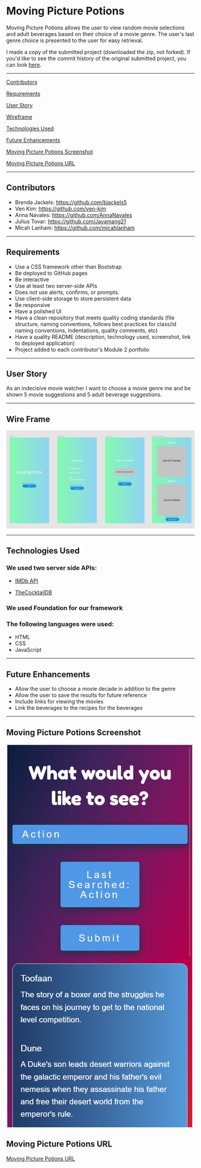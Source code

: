 # Moving Picture Potions
Moving Picture Potions allows the user to view random movie selections and adult beverages based on their choice of a movie genre. The user's last genre choice is presented to the user for easy retrieval.

I made a copy of the submitted project (downloaded the zip, not forked). If you'd like to see the commit history of the original submitted project, you can look [here](https://github.com/micahlanham/Moving-picture-potions/commits/main).

---

[Contributors](#contributors)

[Requirements](#requirements)

[User Story](#userStory)

[Wireframe](#wireframe)

[Technologies Used](#techUsed)

[Future Enhancements](#futurePlans)

[Moving Picture Potions Screenshot](#webImage)

[Moving Picture Potions URL](#projectURL)

---

<a id="Contributors"></a>
## Contributors
* Brenda Jackels: https://github.com/bjackels5
* Ven Kim: https://github.com/ven-kim
* Anna Navales: https://github.com/AnnaNavales
* Julius Tovar: https://github.com/Javamang21
* Micah Lanham: https://github.com/micahlanham

---

<a id="requirements"></a>
## Requirements
* Use a CSS framework other than Bootstrap
* Be deployed to GitHub pages
* Be interactive
* Use at least two server-side APIs
* Does not use alerts, confirms, or prompts.
* Use client-side storage to store persistent data
* Be responsive
* Have a polished UI
* Have a clean repository that meets quality coding standards (file structure, naming conventions, follows best practices for class/id naming conventions, indentations, quality comments, etc)
* Have a quality README (description, technology used, screenshot, link to deployed application)
* Project added to each contributor's Module 2 portfolio

---

<a id="userStory"></a>
## User Story
As an indecisive movie watcher I want to choose a movie genre me and be shown 5 movie suggestions and 5 adult beverage suggestions. 

---

<a id="wireframe"></a>
## Wire Frame

![Moving Picture Potions Wire Frame](./assets/images/MPP-wireframe.png)

--- 

<a id="techUsed"></a>
## Technologies Used
### **We used two server side APIs:**
* [IMDb API](https://english.api.rakuten.net/apidojo/api/imdb8/endpoints/)

* [TheCocktailDB](https://www.thecocktaildb.com/api.php)

### **We used Foundation for our framework**

### **The following languages were used:**
* HTML
* CSS
* JavaScript

--- 

<a id="futurePlans"></a>
## Future Enhancements
* Allow the user to choose a movie decade in addition to the genre
* Allow the user to save the results for future reference
* Include links for viewing the movies
* Link the beverages to the recipes for the beverages

---

<a id="webImage"></a>
## Moving Picture Potions Screenshot

![Moving Picture Potions](./assets/images/MPP-app-screenshot.png)


<a id="projectURL"></a>
## Moving Picture Potions URL
[Moving Picture Potions URL](https://bjackels5.github.io/Moving-picture-potions/)


